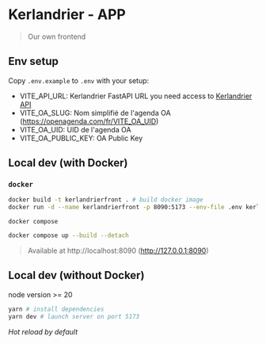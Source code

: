 # Kerlandrier - APP

> Our own frontend

## Env setup

Copy `.env.example` to `.env` with your setup:
- VITE_API_URL:  Kerlandrier FastAPI URL you need access to [Kerlandrier API](https://github.com/geekks/Kerlandrier_api)
- VITE_OA_SLUG: Nom simplifié de l'agenda OA (https://openagenda.com/fr/VITE_OA_UID)
- VITE_OA_UID: UID de l'agenda OA
- VITE_OA_PUBLIC_KEY: OA Public Key

## Local dev (with Docker)

### `docker`
```bash
docker build -t kerlandrierfront . # build docker image
docker run -d --name kerlandrierfront -p 8090:5173 --env-file .env kerlandrierfront:latest
```

`docker compose`
```bash
docker compose up --build --detach
```

> Available at http://localhost:8090 (http://127.0.0.1:8090)

## Local dev (without Docker)

node version >= 20 

```bash
yarn # install dependencies
yarn dev # launch server on port 5173
```

_Hot reload by default_
